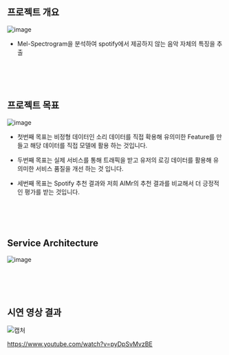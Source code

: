 ## 프로젝트 개요
![image](https://user-images.githubusercontent.com/53855943/217695640-d8089f02-37ae-4f24-b43a-fb32a2bf87f1.png)

- Mel-Spectrogram을 분석하여 spotify에서 제공하지 않는 음악 자체의 특징을 추출
<br/><br/><br/><br/><br/>

## 프로젝트 목표
![image](https://user-images.githubusercontent.com/53855943/217695912-dfaa1b7c-b699-425d-8de8-4d04b6c7631d.png)
- 첫번째 목표는 비정형 데이터인 소리 데이터를 직접 확용해 유의미한 Feature를 만들고 해당 데이터를 직접 모델에 활용 하는 것입니다.

- 두번째 목표는 실제 서비스를 통해 트래픽을 받고 유저의 로깅 데이터를 활용해 유의미한 서비스 품질을 개선 하는 것 입니다.

- 세번째 목표는 Spotify 추천 결과와 저희 AIMr의 추천 결과를 비교해서 더 긍정적인 평가를 받는 것입니다.
<br/><br/><br/><br/><br/>


## Service Architecture
![image](https://user-images.githubusercontent.com/53855943/217695888-205f7172-3e2a-4c05-b641-92ae35ade10a.png)
<br/><br/><br/><br/><br/>


## 시연 영상 결과
![캡처](https://user-images.githubusercontent.com/53855943/217696042-e76ecb54-f855-438c-a53b-f5636dec4846.PNG)


https://www.youtube.com/watch?v=pyDpSvMvzBE
